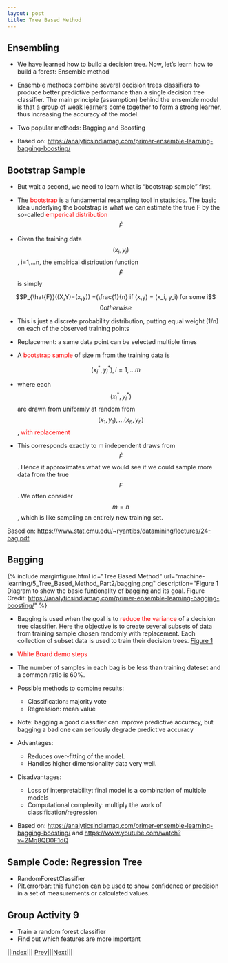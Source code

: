 ```yaml
---
layout: post
title: Tree Based Method
---
```


## Ensembling

* We have learned how to build a decision tree. Now, let’s learn how to build a forest: Ensemble method
* Ensemble methods combine several decision trees classifiers to produce better predictive performance than a single decision tree classifier. The main principle (assumption) behind the ensemble model is that a group of weak learners come together to form a strong learner, thus increasing the accuracy of the model.
* Two popular methods: Bagging and Boosting

* Based on: <https://analyticsindiamag.com/primer-ensemble-learning-bagging-boosting/>

## Bootstrap Sample

* But wait a second, we need to learn what is “bootstrap sample” first.
* The <font color=red>bootstrap</font> is a fundamental resampling tool in statistics. The basic idea underlying the bootstrap is what we can estimate the true F by the so-called <font color=red>emperical distribution</font> $$\hat{F}$$

* Given the training data $$(x_i,y_i)$$, i=1,...n, the empirical distribution function $$\hat{F}$$ is simply

$$P_{\hat{F}}((X,Y)=(x,y)) =(\frac{1}{n} if (x,y) = (x_i, y_i) for some i$$
$$0 otherwise$$ 

* This is just a discrete probability distribution, putting equal weight (1/n) on each of the observed training points

* Replacement: a same data point can be selected multiple times
* A <font color=red>bootstrap sample</font> of size m from the training data is

$$(x_i^*,y_i^*), i=1,...m$$

* where each $$(x_i^*,y_i^*)$$ are drawn from uniformly at random from $$(x_1,y_1),...(x_n,y_n)$$, <font color=red>with replacement</font>

* This corresponds exactly to m independent draws from $$\hat{F}$$. Hence it approximates what we would see if we could sample more data from the true $$F$$. We often consider $$m=n$$, which is like sampling an entirely new training set.

Based on: <https://www.stat.cmu.edu/~ryantibs/datamining/lectures/24-bag.pdf>

## Bagging

{% include marginfigure.html id="Tree Based Method" url="machine-learning/5_Tree_Based_Method_Part2/bagging.png" description="<a name='figure1'>Figure 1</a> Diagram to show the basic funtionality of bagging and its goal. Figure Credit: <https://analyticsindiamag.com/primer-ensemble-learning-bagging-boosting/>" %}

* Bagging is used when the goal is to <font color=red>reduce the variance</font> of a decision tree classifier. Here the objective is to create several subsets of data from training sample chosen randomly with replacement. Each collection of subset data is used to train their decision trees. [Figure 1](#figure1)
* <font color=red>White Board demo steps</font> 

* The number of samples in each bag is be less than training dateset and a common ratio is 60%.
* Possible methods to combine results:
  * Classification: majority vote
  * Regression: mean value

* Note: bagging a good classifier can improve predictive accuracy, but bagging a bad one can seriously degrade predictive accuracy
* Advantages:
  * Reduces over-fitting of the model.
  * Handles higher dimensionality data very well.
* Disadvantages:
  * Loss of interpretability: final model is a combination of multiple models
  * Computational complexity: multiply the work of classification/regression

* Based on: <https://analyticsindiamag.com/primer-ensemble-learning-bagging-boosting/> and <https://www.youtube.com/watch?v=2Mg8QD0F1dQ>

## Sample Code: Regression Tree

* RandomForestClassifier
* Plt.errorbar: this function can be used to show confidence or precision in a set of measurements or calculated values.

## Group Activity 9
* Train a random forest classifier
* Find out which features are more important

||[Index](../../../)||| [Prev](../)|||[Next](part2-2)|||

